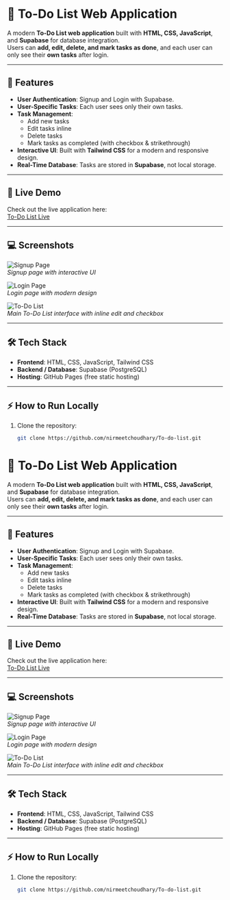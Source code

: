 # 📝 To-Do List Web Application

A modern **To-Do List web application** built with **HTML, CSS, JavaScript**, and **Supabase** for database integration.  
Users can **add, edit, delete, and mark tasks as done**, and each user can only see their **own tasks** after login.

---

## 🌟 Features

- **User Authentication**: Signup and Login with Supabase.
- **User-Specific Tasks**: Each user sees only their own tasks.
- **Task Management**:
  - Add new tasks
  - Edit tasks inline
  - Delete tasks
  - Mark tasks as completed (with checkbox & strikethrough)
- **Interactive UI**: Built with **Tailwind CSS** for a modern and responsive design.
- **Real-Time Database**: Tasks are stored in **Supabase**, not local storage.

---

## 🚀 Live Demo

Check out the live application here:  
[To-Do List Live]( https://nirmeetchoudhary.github.io/todo-app/)

---

## 💻 Screenshots

![Signup Page](screenshots/signup.png)  
*Signup page with interactive UI*

![Login Page](screenshots/login.png)  
*Login page with modern design*

![To-Do List](screenshots/index.png)  
*Main To-Do List interface with inline edit and checkbox*

---

## 🛠️ Tech Stack

- **Frontend**: HTML, CSS, JavaScript, Tailwind CSS  
- **Backend / Database**: Supabase (PostgreSQL)  
- **Hosting**: GitHub Pages (free static hosting)

---

## ⚡ How to Run Locally

1. Clone the repository:
   ```bash
   git clone https://github.com/nirmeetchoudhary/To-do-list.git
# 📝 To-Do List Web Application

A modern **To-Do List web application** built with **HTML, CSS, JavaScript**, and **Supabase** for database integration.  
Users can **add, edit, delete, and mark tasks as done**, and each user can only see their **own tasks** after login.

---

## 🌟 Features

- **User Authentication**: Signup and Login with Supabase.
- **User-Specific Tasks**: Each user sees only their own tasks.
- **Task Management**:
  - Add new tasks
  - Edit tasks inline
  - Delete tasks
  - Mark tasks as completed (with checkbox & strikethrough)
- **Interactive UI**: Built with **Tailwind CSS** for a modern and responsive design.
- **Real-Time Database**: Tasks are stored in **Supabase**, not local storage.

---

## 🚀 Live Demo

Check out the live application here:  
[To-Do List Live](https://nirmeetchoudhary.github.io/To-do-list/)

---

## 💻 Screenshots

![Signup Page](screenshots/signup.png)  
*Signup page with interactive UI*

![Login Page](screenshots/login.png)  
*Login page with modern design*

![To-Do List](screenshots/index.png)  
*Main To-Do List interface with inline edit and checkbox*

---

## 🛠️ Tech Stack

- **Frontend**: HTML, CSS, JavaScript, Tailwind CSS  
- **Backend / Database**: Supabase (PostgreSQL)  
- **Hosting**: GitHub Pages (free static hosting)

---

## ⚡ How to Run Locally

1. Clone the repository:
   ```bash
   git clone https://github.com/nirmeetchoudhary/To-do-list.git
